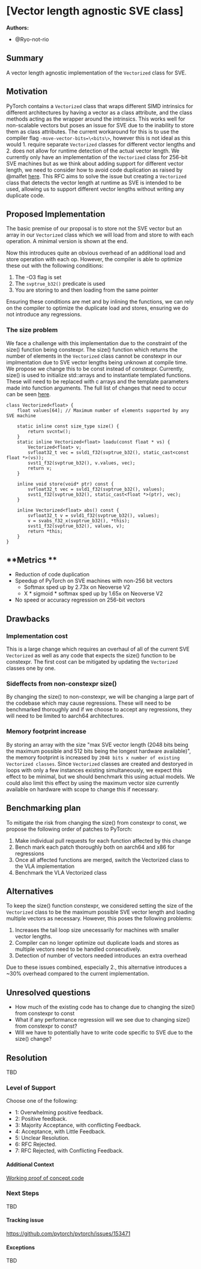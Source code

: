 # [Vector length agnostic SVE class]

**Authors:**
* @Ryo-not-rio


## **Summary**
A vector length agnostic implementation of the `Vectorized` class for SVE.

## **Motivation**
PyTorch contains a `Vectorized` class that wraps different SIMD intrinsics for different architectures by having a vector as a class attribute, and the class methods acting as the wrapper around the intrinsics.  This works well for non-scalable vectors but poses an issue for SVE due to the inability to store them as class attributes. The current workaround for this is to use the compiler flag `-msve-vector-bits=\<bits\>`, however this is not ideal as this would 1. require separate `Vectorized` classes for different vector lengths and 2. does not allow for runtime detection of the actual vector length. We currently only have an implementation of the `Vectorized` class for 256-bit SVE machines but as we think about adding support for different vector length, we need to consider how to avoid code duplication as raised by @malfet [here](https://github.com/pytorch/pytorch/pull/138388#issuecomment-2635612409). This RFC aims to solve the issue but creating a `Vectorized` class that detects the vector length at runtime as SVE is intended to be used, allowing us to support different vector lengths without writing any duplicate code.

## **Proposed Implementation**
The basic premise of our proposal is to store not the SVE vector but an array in our `Vectorized` class which we will load from and store to with each operation. A minimal version is shown at the end.

Now this introduces quite an obvious overhead of an additional load and store operation with each op. However, the compiler is able to optimize these out with the following conditions:

1. The -O3 flag is set
2. The `svptrue_b32()` predicate is used
3. You are storing to and then loading from the same pointer

Ensuring these conditions are met and by inlining the functions, we can rely on the compiler to optimize the duplicate load and stores, ensuring we do not introduce any regressions.

### The size problem
We face a challenge with this implementation due to the constraint of the size() function being constexpr. The size() function which returns the number of elements in the `Vectorized` class cannot be constexpr in our implmentation due to SVE vector lengths being unknown at compile time. We propose we change this to be const instead of constexpr. Currently, size() is used to initialize std::arrays and to instantiate templated functions. These will need to be replaced with c arrays and the template parameters made into function arguments. The full list of changes that need to occur can be seen [here](https://github.com/pytorch/pytorch/commit/fa05c1de3340215da5dc0a32612e75e2816fc143).

```
class Vectorized<float> {
	float values[64]; // Maximum number of elements supported by any SVE machine

    static inline const size_type size() {
        return svcntw();
    }
    static inline Vectorized<float> loadu(const float * vs) {
        Vectorized<float> v;
        svfloat32_t vec = svld1_f32(svptrue_b32(), static_cast<const float *>(vs));
        svst1_f32(svptrue_b32(), v.values, vec);
        return v;
    }

    inline void store(void* ptr) const {
        svfloat32_t vec = svld1_f32(svptrue_b32(), values);
        svst1_f32(svptrue_b32(), static_cast<float *>(ptr), vec);
    }

    inline Vectorized<float> abs() const {
		svfloat32_t v = svld1_f32(svptrue_b32(), values);
    	v = svabs_f32_x(svptrue_b32(), *this);
     	svst1_f32(svptrue_b32(), values, v);
		return *this;
  	}
}
```

## **Metrics **
- Reduction of code duplication
- Speedup of PyTorch on SVE machines with non-256 bit vectors
  - Softmax sped up by 2.73x on Neoverse V2
  - X * sigmoid * softmax sped up by 1.65x on Neoverse V2
- No speed or accuracy regression on 256-bit vectors


## **Drawbacks**
### Implementation cost
This is a large change which requires an overhaul of all of the current SVE `Vectorized` as well as any code that expects the size() function to be constexpr. The first cost can be mitigated by updating the `Vectorized` classes one by one.

### Sideffects from non-constexpr size()
By changing the size() to non-constexpr, we will be changing a large part of the codebase which may cause regressions. These will need to be benchmarked thoroughly and if we choose to accept any regressions, they will need to be limited to aarch64 architectures.

### Memory footprint increase
By storing an array with the size "max SVE vector length (2048 bits being the maximum possible and 512 bits being the longest hardware available)", the memory footprint is increased by `2048 bits x number of existing Vectorized classes`. Since `Vectorized` classes are created and destoryed in loops with only a few instances existing simultaneously, we expect this effect to be minimal, but we should benchmark this using actual models. We could also limit this effect by using the maximum vector size currently available on hardware with scope to change this if necessary.

## **Benchmarking plan**
To mitigate the risk from changing the size() from constexpr to const, we propose the following order of patches to PyTorch:

1. Make individual pull requests for each function affected by this change
2. Bench mark each patch thoroughly both on aarch64 and x86 for regressions
3. Once all affected functions are merged, switch the Vectorized class to the VLA implementation
4. Benchmark the VLA Vectorized class

## **Alternatives**
To keep the size() function constexpr, we considered setting the size of the `Vectorized` class to be the maximum possible SVE vector length and loading multiple vectors as necessary. However, this poses the following problems:

1. Increases the tail loop size unecessarily for machines with smaller vector lengths.
2. Compiler can no longer optimize out duplicate loads and stores as multiple vectors need to be handled consecutively.
3. Detection of number of vectors needed introduces an extra overhead

Due to these issues combined, especially 2., this alternative introduces a ~30% overhead compared to the current implementation.

## **Unresolved questions**
* How much of the existing code has to change due to changing the size() from constexpr to const
* What if any performance regression will we see due to changing size() from constexpr to const?
* Will we have to potentially have to write code specific to SVE due to the size() change?


## Resolution
TBD

### Level of Support
Choose one of the following:
* 1: Overwhelming positive feedback.
* 2: Positive feedback.
* 3: Majority Acceptance, with conflicting Feedback.
* 4: Acceptance, with Little Feedback.
* 5: Unclear Resolution.
* 6: RFC Rejected.
* 7: RFC Rejected, with Conflicting Feedback.


#### Additional Context
[Working proof of concept code](https://github.com/Ryo-not-rio/pytorch/commit/b2e5c66017fb48230d1ea2493b8548ad76d88fcf)


### Next Steps
TBD


#### Tracking issue
https://github.com/pytorch/pytorch/issues/153471


#### Exceptions
TBD